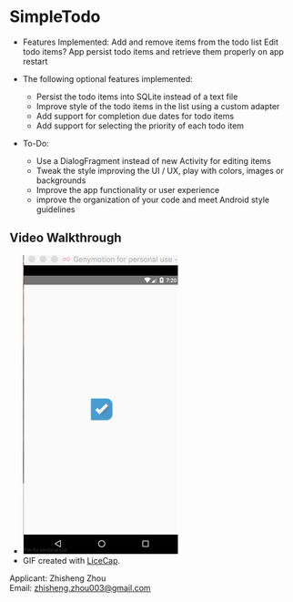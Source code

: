 # SimpleTodo
* Features Implemented:
  Add and remove items from the todo list
  Edit todo items?
  App persist todo items and retrieve them properly on app restart

* The following optional features implemented:
  * Persist the todo items into SQLite instead of a text file
  * Improve style of the todo items in the list using a custom adapter
  * Add support for completion due dates for todo items
  * Add support for selecting the priority of each todo item

* To-Do:  
  * Use a DialogFragment instead of new Activity for editing items
  * Tweak the style improving the UI / UX, play with colors, images or backgrounds
  * Improve the app functionality or user experience
  * improve the organization of your code and meet Android style guidelines

## Video Walkthrough
* ![alt tag](https://github.com/zz676/SimpleTodo/blob/master/Demo_SimpleTodo.gif)
* GIF created with [LiceCap](http://www.cockos.com/licecap/).

Applicant: Zhisheng Zhou	
Email: zhisheng.zhou003@gmail.com
